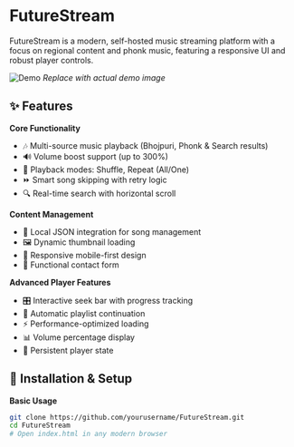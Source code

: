 # FutureStream 

FutureStream is a modern, self-hosted music streaming platform with a focus on regional content and phonk music, featuring a responsive UI and robust player controls.

![Demo](assets/favicon%20-%20Copy.ico) *Replace with actual demo image*

## ✨ Features

**Core Functionality**
- 🎶 Multi-source music playback (Bhojpuri, Phonk & Search results)
- 🔊 Volume boost support (up to 300%)
- 🔄 Playback modes: Shuffle, Repeat (All/One)
- ⏩ Smart song skipping with retry logic
- 🔍 Real-time search with horizontal scroll

**Content Management**
- 📁 Local JSON integration for song management
- 🖼️ Dynamic thumbnail loading
- 📲 Responsive mobile-first design
- 📩 Functional contact form

**Advanced Player Features**
- 🎛️ Interactive seek bar with progress tracking
- 🔄 Automatic playlist continuation
- ⚡ Performance-optimized loading
- 📊 Volume percentage display
- 💾 Persistent player state

## 🚀 Installation & Setup

**Basic Usage**
```bash
git clone https://github.com/yourusername/FutureStream.git
cd FutureStream
# Open index.html in any modern browser